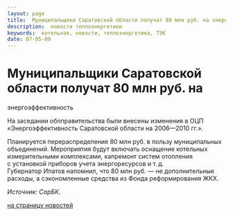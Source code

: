 ```yaml
---
layout: page
title:  Муниципальщики Саратовской области получат 80 млн руб. на энергоэффективность
description:  новости теплоэнергетики
keywords:  котельная, новости, теплоэнергетика, ТЭК
date: 07-05-09
---
```


# Муниципальщики Саратовской области получат 80 млн руб. на
энергоэффективность

На заседании облправительства были внесены изменения в ОЦП
«Энергоэффективность Саратовской области на 2006—2010 гг.».

Планируется перераспределение 80 млн руб. в пользу муниципальных объединений.
Мероприятия будут включать оснащение котельных измерительными комплексами,
капремонт систем отопления с установкой приборов учета энергоресурсов и т. д.  
Губернатор Ипатов напомнил, что 80 млн руб. — не дополнительные расходы, а
сэкономленные средства из Фонда реформирования ЖКХ.

_Источник: СарБК._

[на страницу новостей](/news.shtml)


